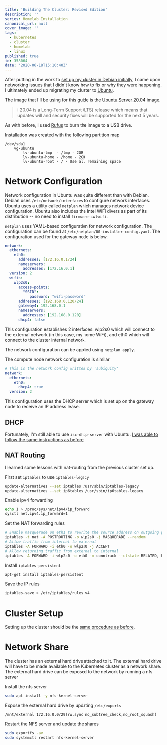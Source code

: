 ```yaml
---
title: 'Building The Cluster: Revised Edition'
description: ''
series: Homelab Installation
canonical_url: null
cover_image: ''
tags:
  - kubernetes
  - cluster
  - homelab
  - linux
published: true
id: 358064
date: '2020-06-18T15:10:40Z'
---
```


After putting in the work to
[set up my cluster in Debian initially](https://dev.to/mikeyglitz/building-the-cluster-first-steps-153o),
I came upon networking issues that I didn't know how to fix or why they were happening.
I ultimately ended up migrating my cluster to [Ubuntu](https://ubuntu.com).

The image that I'll be using for this guide is the
[Ubuntu Server 20.04](https://ubuntu.com/download/server)
image.

> ℹ 20.04 is a Long-Term Support (LTS) release which means that
> updates will and security fixes will be supported for the next
> 5 years.

As with before, I used [Rufus](https://rufus.ie) to burn the image to a USB drive.

Installation was created with the following partition map

```text
/dev/sda1
    vg-ubuntu
        lv-ubuntu-tmp  - /tmp - 2GB
        lv-ubuntu-home - /home - 2GB
        lv-ubuntu-root - / - Use all remaining space
```

# Network Configuration

Network configuration in Ubuntu was quite different than with Debian.
Debian uses `/etc/network/interfaces` to configure network interfaces.
Ubuntu uses a utility called `netplan` which manages network device configuration.
Ubuntu also includes the Intel WiFi divers as part of its distribution -- no need to
install `firmware-iwlwifi`.

`netplan` uses YAML-based configuration for network configuration.
The configuration can be found at `/etc/netplan/00-installer-config.yaml`.
The configuration used for the gateway node is below.

```yml
network:
  ethernets:
    eth0:
      addresses: [172.16.0.1/24]
      nameservers:
        addresses: [172.16.0.1]
  version: 2
  wifis:
    wlp2s0:
      access-points:
        "SSID":
           password: "wifi-password"
      addresses: [192.168.0.120/24]
      gateway4: 192.168.0.1
      nameservers:
        addresses: [192.168.0.120]
      dhcp4: false
```

This configuration establishes 2 interfaces: wlp2s0 which will connect
to the external network (in this case, my home WiFi), and eth0 which
will connect to the cluster internal network.

The network configuration can be applied using `netplan apply`.

The compute node network configuration is similar

```yml
# This is the network config written by 'subiquity'
network:
  ethernets:
    eth0:
      dhcp4: true
  version: 2
```

This configuration uses the DHCP server which is set up on the gateway node
to receive an IP address lease.

## DHCP

Fortunately, I'm still able to use `isc-dhcp-server` with Ubuntu.
[I was able to follow the same instructions as before](https://dev.to/mikeyglitz/building-the-cluster-first-steps-153o#dhcp)

## NAT Routing

I learned some lessons with nat-routing from the previous cluster set up.

First set `iptables` to use `iptables-legacy`

```bash
update-alternatives --set iptables /usr/sbin/iptables-legacy
update-alternatives --set ip6tables /usr/sbin/ip6tables-legacy
```

Enable ipv4 forwarding

```bash
echo 1 > /proc/sys/net/ipv4/ip_forward
sysctl net.ipv4.ip_forward=1
```

Set the NAT forwarding rules

```bash
# Enable masquerade on eth1 to rewrite the source address on outgoing packets. If you truly want symmetric NAT, you'll need the --random at the end:
iptables -t nat -A POSTROUTING -o wlp2s0 -j MASQUERADE --random
# Allow traffic from internal to external
iptables -A FORWARD -i eth0 -o wlp2s0 -j ACCEPT
# Allow returning traffic from external to internal
iptables -A FORWARD -i wlp2s0 -o eth0 -m conntrack --ctstate RELATED, ESTABLISHED -j ACCEPT
```

Install `iptables-persistent`

```bash
apt-get install iptables-persistent
```

Save the IP rules

```bash
iptables-save > /etc/iptables/rules.v4
```

# Cluster Setup

Setting up the cluster should be the
[same procedure as before](https://dev.to/mikeyglitz/building-the-cluster-first-steps-153o#cluster-setup).

# Network Share

The cluster has an external hard drive attached to it.
The external hard drive will have to be made available to the Kubernetes cluster as a network share.
The external hard drive can be exposed to the network by running a nfs server

Install the nfs server

```bash
sudo apt install -y nfs-kernel-server
```

Expose the external hard drive by updating `/etc/exports`

```text
/mnt/external 172.16.0.0/29(rw,sync,no_subtree_check,no_root_squash)
```

Restart the NFS server and update the shares
```bash
sudo exportfs -av
sudo systemctl restart nfs-kernel-server
```
